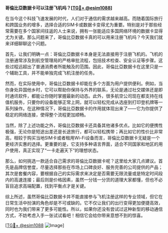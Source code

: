 **哥倫比亞数据卡可以注册飞机吗？[[TG💪+ @esim1088](https://t.me/s/esim1088)]**

在当今这个科技飞速发展的时代，人们对于通信的需求越来越高。而随着国际旅行和跨国业务的增多，选择合适的SIM卡或数据卡变得尤为重要。特别是对于那些经常需要在多个国家间往返的人士来说，拥有一张能适应多国网络环境的数据卡显得尤为关键。那么问题来了，哥倫比亞数据卡真的可以用来注册飞机吗？今天我们就来详细聊聊这个问题。

首先，让我们明确一点：哥倫比亞数据卡本身是无法直接用于注册飞机的。飞机的注册通常涉及到航空管理局的严格审批流程，包括技术检查、安全认证等步骤。这些过程远超出了普通消费者所能触及的范围。因此，哥倫比亞数据卡在这里只是一个辅助工具，并不能单独完成飞机注册的任务。

然而，在实际使用中，哥倫比亞数据卡却能在多个方面为用户提供便利。例如，当你身处异国他乡时，它可以帮助你保持与外界的联系，无论是通过社交媒体还是即时通讯软件，都能让你随时掌握最新的动态。此外，很多航空公司现在都支持在线值机服务，只要你的设备能够正常上网，就可以轻松完成从选座到打印登机牌等一系列操作。在这种情况下，哥倫比亞数据卡的作用就体现出来了——它为你提供了稳定的网络连接，使得整个流程更加顺畅。

当然，除了上述功能之外，哥倫比亞数据卡还具备其他诸多优点。比如它的便携性极强，无论你是短途出差还是长途旅行，都可以轻松携带；再比如它的性价比非常高，相较于购买当地SIM卡或者租用Wi-Fi设备而言，哥倫比亞数据卡无疑是一个更经济实惠的选择。更重要的是，它支持多种语言界面，适合不同国家和地区的用户使用，真正实现了“一卡走遍天下”的理想状态。

那么，如何挑选一款适合自己需求的哥倫比亞数据卡呢？这里给大家几点建议。首先是品牌信誉度，尽量选择那些在市场上口碑良好、服务完善的公司提供的产品；其次是套餐内容，要根据自己的实际需求来决定是否需要无限流量或是特定时间段内的高速连接；最后则是价格因素，虽然一分钱一分货的道理大家都懂，但也不必盲目追求高端配置，找到平衡点才是关键。

综上所述，虽然哥倫比亞数据卡并不能直接参与飞机注册这样的专业领域，但它在日常生活中扮演的角色却是不可或缺的。它不仅让我们的出行变得更加便捷高效，同时也为我们带来了更多可能性。所以，如果你还没有尝试过这种新型的移动通信方式，不妨考虑入手一张试试看吧！相信它会给你带来意想不到的惊喜。

[[TG💪+ @esim1088](https://t.me/s/esim1088) ![Image](https://i.postimg.cc/4NQfJmqS/Snipaste-2025-05-13-00-14-12.png)]
